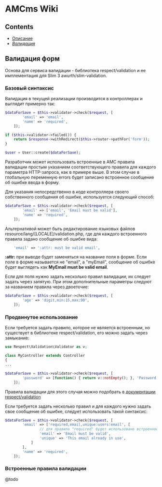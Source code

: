 # AMCms Wiki

## Contents

* [Описание](intro.md)
* _[Валидация](validation.md)_

## Валидация форм

Основа для сервиса валидации - библиотека respect/validation и ее имплементация для Slim 3 awurth/slim-validation.


### Базовый синтаксис

Валидация в текущей реализации производится в контроллерах и выглядит примерно так:

```php
$dataForSave = $this->validator->check($request, [
        'email' => 'email',
        'name' => 'required',
    ]);

if ($this->validator->failed()) {
    return $response->withRedirect($this->router->pathFor('form'));
}

$user = User::create($dataForSave);
```

Разработчик может использовать встроенные в AMC правила валидации простым указанием соответствующего правила для каждого параметра HTTP-запроса, как в примере выше. В этом случае в глобальную переменную errors будет записано встроенное сообщение об ошибке ввода в форму. 

Для указания непосредственно в коде контроллера своего собственного сообщения об ошибке, используется следующий способ:

```php
$dataForSave = $this->validator->check($request, [
        'email' => ['email', 'Email must be valid'],
        'name' => 'required',
    ]);
```

Альтернативой может быть редактирование языковых файлов resource/lang/[LOCALE]/validation.php, где для каждого встроенного правила задано сообщение об ошибке вида:

```php
    'email' => ':attr: must be valid email',
```

**:attr:** при выводе будет заменяться на название поля в форме. Если поле в форме называется не "email", а "myEmail", сообщение об ошибке будет выглядеть как **MyEmail must be valid email**.

Если для поля нужно задать несколько правил валидации, их следует задать через запятую. При этом дополнительные параметры следуют за названием правила через двоеточие:

```php
$dataForSave = $this->validator->check($request, [
        'age' => 'digit,min:15,max:90',
    ]);
```

### Продвинутое использование

Если требуется задать правило, которое не является встроенным, но существует в библиотеке respect/validation, его можно задать через замыкание:

```php
use Respect\Validation\Validator as v;

class MyController extends Controller
{
...

$dataForSave = $this->validator->check($request, [
        'password' => [function() { return v::notEmpty(); }, 'Password is required'],
    ]);
```

Правила валидации для этого случая можно подобрать в [документации respect/validation](http://respect.github.io/Validation/docs/validators.html)

Если требуется задать несколько правил и для каждого нужно задать свое сообщение об ошибке, следует использовать такой синтаксис:

```php
$dataForSave = $this->validator->check($request, [
        'email' => ['required,email,unique:users:email', [
                // для правила "required" будет использовано встроенное сообщение
                'email' => 'Email must be valid',
                'unique' => 'This email already in use',
            ]
        ],
        'name' => 'required',
    ]);
```


### Встроенные правила валидации

@todo